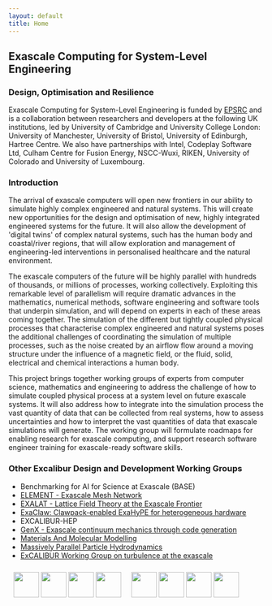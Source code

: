 ```yaml
---
layout: default
title: Home
---
```


## Exascale Computing for System-Level Engineering
### Design, Optimisation and Resilience

Exascale Computing for System-Level Engineering is funded by
[EPSRC](https://epsrc.ukri.org) and is a collaboration between
researchers and developers at the following UK institutions, led by
University of Cambridge and University College London: University of
Manchester, University of Bristol, University of Edinburgh, Hartree
Centre. We also have partnerships with Intel, Codeplay Software Ltd,
Culham Centre for Fusion Energy, NSCC-Wuxi, RIKEN, University of
Colorado and University of Luxembourg.

### Introduction

The arrival of exascale computers will open new frontiers in our
ability to simulate highly complex engineered and natural
systems. This will create new opportunities for the design and
optimisation of new, highly integrated engineered systems for the
future. It will also allow the development of 'digital twins' of
complex natural systems, such has the human body and coastal/river
regions, that will allow exploration and management of engineering-led
interventions in personalised healthcare and the natural environment.

The exascale computers of the future will be highly parallel with
hundreds of thousands, or millions of processes, working
collectively. Exploiting this remarkable level of parallelism will
require dramatic advances in the mathematics, numerical methods,
software engineering and software tools that underpin simulation, and
will depend on experts in each of these areas coming together. The
simulation of the different but tightly coupled physical processes
that characterise complex engineered and natural systems poses the
additional challenges of coordinating the simulation of multiple
processes, such as the noise created by an airflow flow around a
moving structure under the influence of a magnetic field, or the
fluid, solid, electrical and chemical interactions a human body.

This project brings together working groups of experts from computer
science, mathematics and engineering to address the challenge of how
to simulate coupled physical process at a system level on future
exascale systems. It will also address how to integrate into the
simulation process the vast quantity of data that can be collected
from real systems, how to assess uncertainties and how to interpret
the vast quantities of data that exascale simulations will
generate. The working group will formulate roadmaps for enabling
research for exascale computing, and support research software
engineer training for exascale-ready software skills.


### Other Excalibur Design and Development Working Groups

* Benchmarking for AI for Science at Exascale (BASE)
* [ELEMENT - Exascale Mesh Network](https://epcced.github.io/ELEMENT)
* [EXALAT - Lattice Field Theory at the Exascale Frontier](https://www.exalat.org/)
* [ExaClaw: Clawpack-enabled ExaHyPE for heterogeneous hardware](http://www.peano-framework.org/index.php/projects/exaclaw-clawpack-enabled-exahype-for-heterogeneous-hardware)
* EXCALIBUR-HEP
* [GenX - Exascale continuum mechanics through code generation](https://excalibur-genx.github.io)
* [Materials And Molecular Modelling](https://mmmhub.ac.uk/excalibur-ddwg)
* [Massively Parallel Particle Hydrodynamics](https://www.dur.ac.uk/icc/cosma/excalibur/mpphea/)
* [ExCALIBUR Working Group on turbulence at the exascale](https://www.ukturbulence.co.uk/excalibur-podcast.html)


<div>
<div style="float: left; padding: 10px ">
<img height=50 src="../public/University_College_London_logo.png">
<img height=50 src="../public/Manchester_white_background.png">
<img height=50 src="../public/Edinburgh.png">
<img height=50 src="../public/EPSRC+logo.png">
</div>
<div style="float: left; padding: 10px">
<img height=50 src="../public/cambridge.jpg">
<img height=50 src="../public/University_of_Bristol_logo.png">
<img height=50 src="../public/Turing logo_0.webp">
<img height=50 src="../public/STFC+logo.png">
</div>
</div>